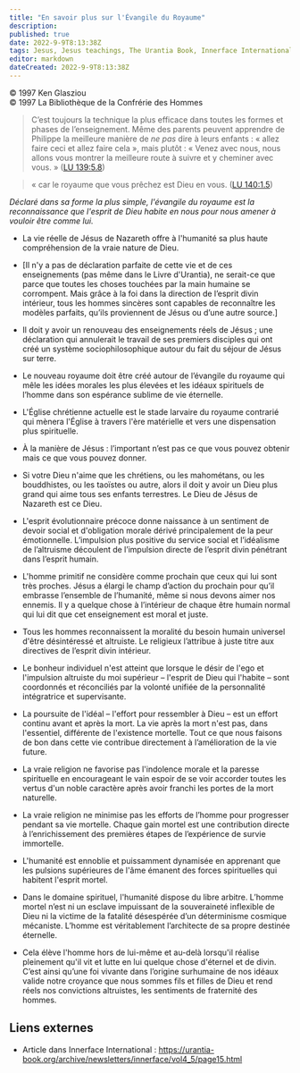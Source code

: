 ```yaml
---
title: "En savoir plus sur l'Évangile du Royaume"
description: 
published: true
date: 2022-9-9T8:13:38Z
tags: Jesus, Jesus teachings, The Urantia Book, Innerface International, article
editor: markdown
dateCreated: 2022-9-9T8:13:38Z
---
```


<p class="v-card v-sheet theme--light gray lighten-3 px-2">© 1997 Ken Glasziou<br>© 1997 La Bibliothèque de la Confrérie des Hommes</p>


> C’est toujours la technique la plus efficace dans toutes les formes et phases de l’enseignement. Même des parents peuvent apprendre de Philippe la meilleure manière de *ne pas* dire à leurs enfants : « allez faire ceci et allez faire cela », mais plutôt : « Venez avec nous, nous allons vous montrer la meilleure route à suivre et y cheminer avec vous. » ([LU 139:5.8](/fr/The_Urantia_Book/139#p5_8))

> « car le royaume que vous prêchez est Dieu en vous. ([LU 140:1.5](/fr/The_Urantia_Book/140#p1_5))

_Déclaré dans sa forme la plus simple, l'évangile du royaume est la reconnaissance que l'esprit de Dieu habite en nous pour nous amener à vouloir être comme lui._

- La vie réelle de Jésus de Nazareth offre à l'humanité sa plus haute compréhension de la vraie nature de Dieu.

- [Il n'y a pas de déclaration parfaite de cette vie et de ces enseignements (pas même dans le Livre d'Urantia), ne serait-ce que parce que toutes les choses touchées par la main humaine se corrompent. Mais grâce à la foi dans la direction de l’esprit divin intérieur, tous les hommes sincères sont capables de reconnaître les modèles parfaits, qu’ils proviennent de Jésus ou d’une autre source.]

- Il doit y avoir un renouveau des enseignements réels de Jésus ; une déclaration qui annulerait le travail de ses premiers disciples qui ont créé un système sociophilosophique autour du fait du séjour de Jésus sur terre.

- Le nouveau royaume doit être créé autour de l’évangile du royaume qui mêle les idées morales les plus élevées et les idéaux spirituels de l’homme dans son espérance sublime de vie éternelle.

- L'Église chrétienne actuelle est le stade larvaire du royaume contrarié qui mènera l'Église à travers l'ère matérielle et vers une dispensation plus spirituelle.

- À la manière de Jésus : l’important n’est pas ce que vous pouvez obtenir mais ce que vous pouvez donner.

- Si votre Dieu n'aime que les chrétiens, ou les mahométans, ou les bouddhistes, ou les taoïstes ou autre, alors il doit y avoir un Dieu plus grand qui aime tous ses enfants terrestres. Le Dieu de Jésus de Nazareth est ce Dieu.

- L'esprit évolutionnaire précoce donne naissance à un sentiment de devoir social et d'obligation morale dérivé principalement de la peur émotionnelle. L’impulsion plus positive du service social et l’idéalisme de l’altruisme découlent de l’impulsion directe de l’esprit divin pénétrant dans l’esprit humain.

- L'homme primitif ne considère comme prochain que ceux qui lui sont très proches. Jésus a élargi le champ d’action du prochain pour qu’il embrasse l’ensemble de l’humanité, même si nous devons aimer nos ennemis. Il y a quelque chose à l’intérieur de chaque être humain normal qui lui dit que cet enseignement est moral et juste.

- Tous les hommes reconnaissent la moralité du besoin humain universel d'être désintéressé et altruiste. Le religieux l’attribue à juste titre aux directives de l’esprit divin intérieur.

- Le bonheur individuel n'est atteint que lorsque le désir de l'ego et l'impulsion altruiste du moi supérieur – l'esprit de Dieu qui l'habite – sont coordonnés et réconciliés par la volonté unifiée de la personnalité intégratrice et supervisante.

- La poursuite de l'idéal – l'effort pour ressembler à Dieu – est un effort continu avant et après la mort. La vie après la mort n'est pas, dans l'essentiel, différente de l'existence mortelle. Tout ce que nous faisons de bon dans cette vie contribue directement à l’amélioration de la vie future.

- La vraie religion ne favorise pas l'indolence morale et la paresse spirituelle en encourageant le vain espoir de se voir accorder toutes les vertus d'un noble caractère après avoir franchi les portes de la mort naturelle.

- La vraie religion ne minimise pas les efforts de l’homme pour progresser pendant sa vie mortelle. Chaque gain mortel est une contribution directe à l’enrichissement des premières étapes de l’expérience de survie immortelle.

- L'humanité est ennoblie et puissamment dynamisée en apprenant que les pulsions supérieures de l'âme émanent des forces spirituelles qui habitent l'esprit mortel.

- Dans le domaine spirituel, l'humanité dispose du libre arbitre. L’homme mortel n’est ni un esclave impuissant de la souveraineté inflexible de Dieu ni la victime de la fatalité désespérée d’un déterminisme cosmique mécaniste. L’homme est véritablement l’architecte de sa propre destinée éternelle.

- Cela élève l'homme hors de lui-même et au-delà lorsqu'il réalise pleinement qu'il vit et lutte en lui quelque chose d'éternel et de divin. C’est ainsi qu’une foi vivante dans l’origine surhumaine de nos idéaux valide notre croyance que nous sommes fils et filles de Dieu et rend réels nos convictions altruistes, les sentiments de fraternité des hommes.

## Liens externes

- Article dans Innerface International : https://urantia-book.org/archive/newsletters/innerface/vol4_5/page15.html



